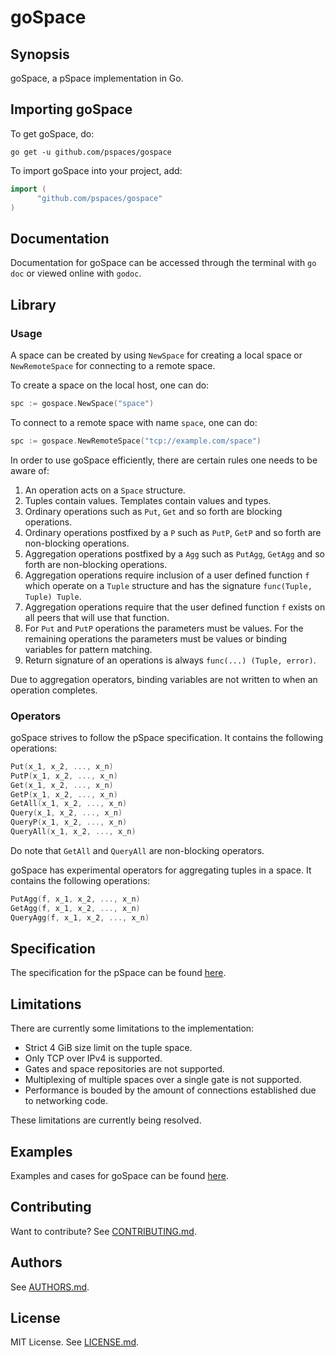 # goSpace

## Synopsis
goSpace, a pSpace implementation in Go.

## Importing goSpace
To get goSpace, do:

```terminal
go get -u github.com/pspaces/gospace
```
To import goSpace into your project, add:

```go
import (
      "github.com/pspaces/gospace"
)
```

## Documentation
Documentation for goSpace can be accessed through the terminal with `go doc` or viewed online with `godoc`. 

## Library

### Usage
A space can be created by using `NewSpace` for creating a local space or `NewRemoteSpace` for connecting to a remote space.

To create a space on the local host, one can do:

```go
spc := gospace.NewSpace("space")
```

To connect to a remote space with name `space`, one can do:

```go
spc := gospace.NewRemoteSpace("tcp://example.com/space")
```

In order to use goSpace efficiently, there are certain rules one needs to be aware of:

   1. An operation acts on a `Space` structure.
   2. Tuples contain values. Templates contain values and types.
   3. Ordinary operations such as `Put`, `Get` and so forth are blocking operations.
   4. Ordinary operations postfixed by a `P` such as `PutP`, `GetP` and so forth are non-blocking operations.
   5. Aggregation operations postfixed by a `Agg` such as `PutAgg`, `GetAgg` and so forth are non-blocking operations.
   6. Aggregation operations require inclusion of a user defined function `f` which operate on a `Tuple` structure and has the signature `func(Tuple, Tuple) Tuple`.
   7. Aggregation operations require that the user defined function `f` exists on all peers that will use that function.
   8. For `Put` and `PutP` operations the parameters must be values. For the remaining operations the parameters must be values or binding variables for pattern matching.
   9. Return signature of an operations is always `func(...) (Tuple, error)`.

Due to aggregation operators, binding variables are not written to when an operation completes.

### Operators
goSpace strives to follow the pSpace specification. It contains the following operations:

```go
Put(x_1, x_2, ..., x_n)
PutP(x_1, x_2, ..., x_n)
Get(x_1, x_2, ..., x_n)
GetP(x_1, x_2, ..., x_n)
GetAll(x_1, x_2, ..., x_n)
Query(x_1, x_2, ..., x_n)
QueryP(x_1, x_2, ..., x_n)
QueryAll(x_1, x_2, ..., x_n)
```
Do note that `GetAll` and `QueryAll` are non-blocking operators.

goSpace has experimental operators for aggregating tuples in a space. It contains the following operations:

```go
PutAgg(f, x_1, x_2, ..., x_n)
GetAgg(f, x_1, x_2, ..., x_n)
QueryAgg(f, x_1, x_2, ..., x_n)
```

## Specification
The specification for the pSpace can be found [here](https://github.com/pspaces/Programming-with-Spaces/blob/master/guide.md).

## Limitations
There are currently some limitations to the implementation:
 - Strict 4 GiB size limit on the tuple space.
 - Only TCP over IPv4 is supported.
 - Gates and space repositories are not supported.
 - Multiplexing of multiple spaces over a single gate is not supported.
 - Performance is bouded by the amount of connections established due to networking code.

These limitations are currently being resolved.

## Examples
Examples and cases for goSpace can be found [here](https://github.com/pspaces/gospace-examples).

## Contributing
Want to contribute? See [CONTRIBUTING.md](https://github.com/pspaces/gospace/blob/master/CONTRIBUTING.md).

## Authors
See [AUTHORS.md](https://github.com/pspaces/gospace/blob/master/AUTHORS.md).

## License
MIT License. See [LICENSE.md](https://github.com/pspaces/gospace/blob/master/LICENSE.md).
